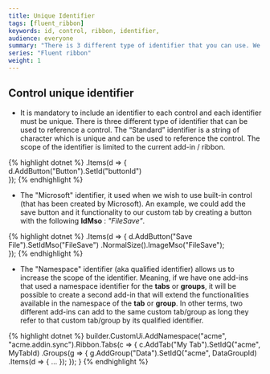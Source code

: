 ```yaml
---
title: Unique Identifier
tags: [fluent_ribbon]
keywords: id, control, ribbon, identifier, 
audience: everyone
summary: "There is 3 different type of identifier that you can use. We will present them here." 
series: "Fluent ribbon"
weight: 1
---
```


## Control unique identifier

* It is mandatory to include an identifier to each control and each identifier must be unique. There is three different type of identifier that can be used to reference a control.
The “Standard” identifier is a string of character which is unique and can be used to reference the control. The scope of the identifier is limited to the current add-in / ribbon.

{% highlight dotnet %}
	.Items(d =>
	{
	    d.AddButton("Button").SetId("buttonId")	       
	});
{% endhighlight %}

* The "Microsoft" identifier, it used when we wish to use built-in control (that has been created by Microsoft). An example, we could add the save button and it functionality to our custom tab by creating a button with the following **IdMso** : *"FileSave"*.

{% highlight dotnet %}
	.Items(d =>
	{
	    d.AddButton("Save File").SetIdMso("FileSave")
         .NormalSize().ImageMso("FileSave");	       
	});
{% endhighlight %}

* The "Namespace" identifier (aka qualified identifier) allows us to increase the scope of the identifier. Meaning, if we have one add-ins that used a namespace identifier for the **tabs** or **groups**, it will be possible to create a second add-in that will extend the functionalities available in the namespace of the **tab** or **group**. In other terms, two different add-ins can add to the same custom tab/group as long they refer to that custom tab/group by its qualified identifier.

{% highlight dotnet %}
builder.CustomUi.AddNamespace("acme", "acme.addin.sync").Ribbon.Tabs(c =>
{
    c.AddTab("My Tab").SetIdQ("acme", MyTabId)
        .Groups(g =>
        {
            g.AddGroup("Data").SetIdQ("acme", DataGroupId)
                .Items(d => { ... });
        });
 }
{% endhighlight %}